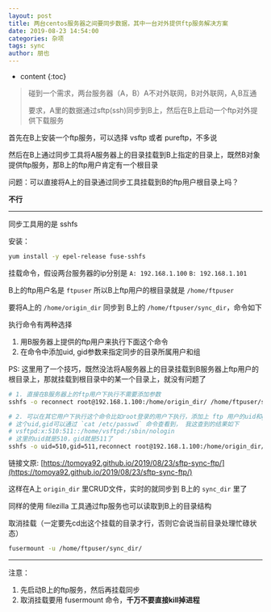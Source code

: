 ```yaml
---
layout: post
title: 两台centos服务器之间要同步数据，其中一台对外提供ftp服务解决方案
date: 2019-08-23 14:54:00
categories: 杂项
tags: sync
author: 朋也
---
```


* content
{:toc}

> 碰到一个需求，两台服务器（A，B）A不对外联网，B对外联网，A,B互通
>
> 要求，A里的数据通过sftp(ssh)同步到B上，然后在B上启动一个ftp对外提供下载服务

首先在B上安装一个ftp服务，可以选择 vsftp 或者 pureftp，不多说

然后在B上通过同步工具将A服务器上的目录挂载到B上指定的目录上，既然B对象提供ftp服务，那B上的ftp用户肯定有一个根目录

问题：可以直接将A上的目录通过同步工具挂载到B的ftp用户根目录上吗？






**不行**

---

同步工具用的是 sshfs

安装：

```bash
yum install -y epel-release fuse-sshfs
```

挂载命令，假设两台服务器的ip分别是 `A: 192.168.1.100` `B: 192.168.1.101`

B上的ftp用户名是 `ftpuser` 所以B上ftp用户的根目录就是 `/home/ftpuser`

要将A上的 `/home/origin_dir` 同步到 B上的 `/home/ftpuser/sync_dir`，命令如下

执行命令有两种选择

1. 用B服务器上提供的ftp用户来执行下面这个命令
2. 在命令中添加uid, gid参数来指定同步的目录所属用户和组

PS: 这里用了一个技巧，既然没法将A服务器上的目录挂载到B服务器上ftp用户的根目录上，那就挂载到根目录中的某一个目录上，就没有问题了

```bash
# 1. 直接在B服务器上的ftp用户下执行不需要添加参数
sshfs -o reconnect root@192.168.1.100:/home/origin_dir/ /home/ftpuser/sync_dir/

# 2. 可以在其它用户下执行这个命令比如root登录的用户下执行，添加上 ftp 用户的uid和gid也是一样的效果
# 这个uid,gid可以通过 `cat /etc/passwd` 命令查看到， 我这查到的结果如下
# vsftpd:x:510:511::/home/vsftpd:/sbin/nologin
# 这里的uid就是510，gid就是511了
sshfs -o uid=510,gid=511,reconnect root@192.168.1.100:/home/origin_dir/ /home/ftpuser/sync_dir/
```

链接文原: [https://tomoya92.github.io/2019/08/23/sftp-sync-ftp/](https://tomoya92.github.io/2019/08/23/sftp-sync-ftp/)

这样在A上 `origin_dir` 里CRUD文件，实时的就同步到 B上的 `sync_dir` 里了

同样的使用 filezilla 工具通过ftp服务也可以读取到B上的目录结构

取消挂载（一定要先cd出这个挂载的目录才行，否则它会说当前目录处理忙碌状态）

```bash
fusermount -u /home/ftpuser/sync_dir/
```

---

注意：

1. 先启动B上的ftp服务，然后再挂载同步
2. 取消挂载要用 fusermount 命令，**千万不要直接kill掉进程**
